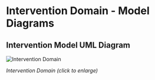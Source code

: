 # Intervention Domain - Model Diagrams

## Intervention Model UML Diagram

![Intervention Domain](../../../img/Intervention%20Domain.png)

_Intervention Domain (click to enlarge)_
